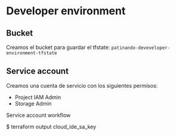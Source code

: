 Developer environment
=====================

Bucket
------
Creamos el bucket para guardar el tfstate: `patinando-deveveloper-environment-tfstate`

Service account
---------------
Creamos una cuenta de servicio con los siguientes permisos:
* Project IAM Admin
* Storage Admin


Service account workflow

$ terraform output cloud_ide_sa_key